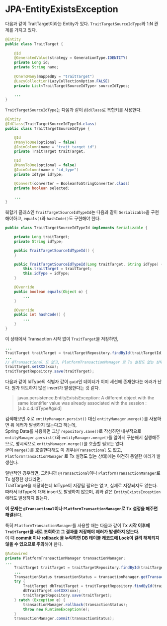 # JPA-EntityExistsException

다음과 같이 TraitTarget이라는 Entity가 있다. `TraitTargetSourceIdType`와 1:N 관계를 가지고 있다.

```java
@Entity
public class TraitTarget {
    
    @Id
    @GeneratedValue(strategy = GenerationType.IDENTITY)
    private Long id;
    private String name;
    
    @OneToMany(mappedBy = "traitTarget")
    @LazyCollection(LazyCollectionOption.FALSE)
    private List<TraitTargetSourceIdType> sourceIdTypes;
    
    ...
}
```

`TraitTargetSourceIdType`는 다음과 같이 `@IdClass`로 복합키를 사용한다.

```java
@Entity
@IdClass(TraitTargetSourceIdTypeId.class)
public class TraitTargetSourceIdType {

    @Id
    @ManyToOne(optional = false)
    @JoinColumn(name = "trait_target_id")
    private TraitTarget traitTarget;

    @Id
    @ManyToOne(optional = false)
    @JoinColumn(name = "id_type")
    private IdType idType;

    @Convert(converter = BooleanToStringConverter.class)
    private boolean selected;
    
    ...
}
```

복합키 클래스인 `TraitTargetSourceIdTypeId`는 다음과 같이 `Serializable`을 구현해야하고, `equals()`와 `hashCode()`도 구현해야 한다.

```java
public class TraitTargetSourceIdTypeId implements Serializable {

    private Long traitTarget;
    private String idType;

    public TraitTargetSourceIdTypeId() {
    }

    public TraitTargetSourceIdTypeId(Long traitTarget, String idType) {
        this.traitTarget = traitTarget;
        this.idType = idType;
    }

    @Override
    public boolean equals(Object o) {
        ...
    }

    @Override
    public int hashCode() {
        ...
    }
}
```

이 상태에서 Transaction 시작 없이 `TraitTarget`을 저장하면,

```java
...
TraitTarget traitTarget = traitTargetRepository.findById(traitTargetId).orElseThrow(() -> new RuntimeException());
...
// @Transactional 도 없고, PlatformTransactionManager 로 Tx 설정도 없는 상태에서
traitTarget.setXXX(xxx);
traitTargetRepository.save(traitTarget);
```

다음과 같이 IdType의 식별자 값이 `gaid`인 데이터가 이미 세션에 존재한다는 에러가 난다. 뭔가 의도하지 않은 insert가 발생한다는 것 같다.

>javax.persistence.EntityExistsException: A different object with the same identifier value was already associated with the session : [a.b.c.d.IdType#gaid]

검색해보면 주로 `entityManager.persist()` 대신 `entityManager.merge()`를 사용하면 위 에러가 발생하지 않는다고 하는데,  
Spring Data를 사용하면 그냥 `repository.save()`로 작성하면 내부적으로 `entityManager.persist()`와 `entityManager.merge()`를 알아서 구분해서 실행해주므로, 명시적으로 `entityManager.merge()`를 호출할 필요는 없다.  
굳이 `merge()`를 호출한다해도 이 경우(`@Transactional` 도 없고, `PlatformTransactionManager` 로 Tx 설정도 없는 상태)에는 여전히 동일한 에러가 발생한다.

일반적인 경우라면, 그러니까 `@Transactional`이나 `PlatformTransactionManager`로 Tx 설정한 상태라면,  
TraitTarget을 저장하는데 IdType이 저장될 필요는 없고, 실제로 저장되지도 않는다. 따라서 IdType에 대해 insert도 발생하지 않으며, 위와 같은 `EntityExistsException` 에러도 발생하지 않는다.

**이 문제는 `@Transactional`이나 `PlatformTransactionManager`로 Tx 설정을 해주면 해결**된다.

특히 `PlatformTransactionManager`를 사용할 때는 다음과 같이 **Tx 시작 이후에 `TraitTarget`를 새로 조회하고 그 결과를 저장해야 에러가 발생하지 않는다.**  
이 때 **commit 이나 rollback 을 누락하면 DB 테이블 레코드에 Lock이 걸려 해제되지 않을 수 있으므로 주의**해야 한다.

```java
@Autowired
private PlatformTransactionManager transactionManager;
...
    TraitTarget traitTarget = traitTargetRepository.findById(traitTargetId).orElseThrow(() -> new RuntimeException());
    ...
    TransactionStatus transactionStatus = transactionManager.getTransaction(new DefaultTransactionDefinition());
    try {
        TraitTarget dbTraitTarget = traitTargetRepository.findById(traitTarget.getId()).orElseThrow(() -> new RuntimeException());
        dbTraitTarget.setXXX(xxx);
        traitTargetRepository.save(traitTarget);
    } catch (Exception e) {
        transactionManager.rollback(transactionStatus);
        throw new RuntimeException(e);
    }
    transactionManager.commit(transactionStatus);
  ```
```


